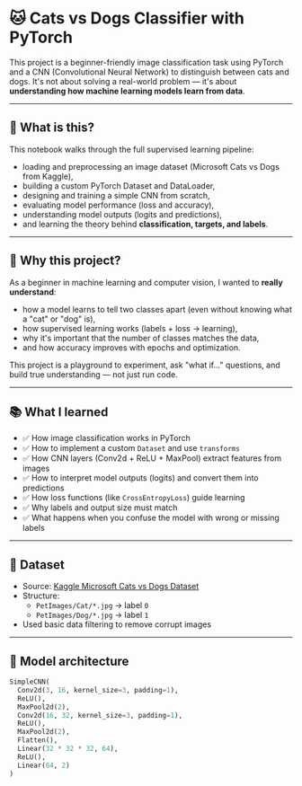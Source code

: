 # 🐱 Cats vs Dogs Classifier with PyTorch

This project is a beginner-friendly image classification task using PyTorch and a CNN (Convolutional Neural Network) to distinguish between cats and dogs. It's not about solving a real-world problem — it's about **understanding how machine learning models learn from data**.

---

## 🎯 What is this?

This notebook walks through the full supervised learning pipeline:

- loading and preprocessing an image dataset (Microsoft Cats vs Dogs from Kaggle),
- building a custom PyTorch Dataset and DataLoader,
- designing and training a simple CNN from scratch,
- evaluating model performance (loss and accuracy),
- understanding model outputs (logits and predictions),
- and learning the theory behind **classification, targets, and labels**.

---

## 🤔 Why this project?

As a beginner in machine learning and computer vision, I wanted to **really understand**:

- how a model learns to tell two classes apart (even without knowing what a "cat" or "dog" is),
- how supervised learning works (labels + loss → learning),
- why it's important that the number of classes matches the data,
- and how accuracy improves with epochs and optimization.

This project is a playground to experiment, ask "what if..." questions, and build true understanding — not just run code.

---

## 📚 What I learned

- ✅ How image classification works in PyTorch  
- ✅ How to implement a custom `Dataset` and use `transforms`  
- ✅ How CNN layers (Conv2d + ReLU + MaxPool) extract features from images  
- ✅ How to interpret model outputs (logits) and convert them into predictions  
- ✅ How loss functions (like `CrossEntropyLoss`) guide learning  
- ✅ Why labels and output size must match  
- ✅ What happens when you confuse the model with wrong or missing labels

---

## 🧪 Dataset

- Source: [Kaggle Microsoft Cats vs Dogs Dataset](https://www.kaggle.com/datasets/shaunthesheep/microsoft-catsvsdogs-dataset)
- Structure:  
  - `PetImages/Cat/*.jpg` → label `0`  
  - `PetImages/Dog/*.jpg` → label `1`  
- Used basic data filtering to remove corrupt images

---

## 🧠 Model architecture

```python
SimpleCNN(
  Conv2d(3, 16, kernel_size=3, padding=1),
  ReLU(),
  MaxPool2d(2),
  Conv2d(16, 32, kernel_size=3, padding=1),
  ReLU(),
  MaxPool2d(2),
  Flatten(),
  Linear(32 * 32 * 32, 64),
  ReLU(),
  Linear(64, 2)
)
